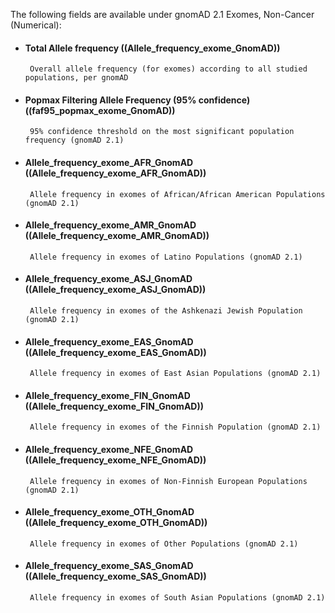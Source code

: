 The following fields are available under gnomAD 2.1 Exomes, Non-Cancer (Numerical):

* #### Total Allele frequency ((Allele_frequency_exome_GnomAD))
       Overall allele frequency (for exomes) according to all studied populations, per gnomAD
* #### Popmax Filtering Allele Frequency (95% confidence) ((faf95_popmax_exome_GnomAD))
       95% confidence threshold on the most significant population frequency (gnomAD 2.1)
* #### Allele_frequency_exome_AFR_GnomAD ((Allele_frequency_exome_AFR_GnomAD))
       Allele frequency in exomes of African/African American Populations (gnomAD 2.1)
* #### Allele_frequency_exome_AMR_GnomAD ((Allele_frequency_exome_AMR_GnomAD))
       Allele frequency in exomes of Latino Populations (gnomAD 2.1)
* #### Allele_frequency_exome_ASJ_GnomAD ((Allele_frequency_exome_ASJ_GnomAD))
       Allele frequency in exomes of the Ashkenazi Jewish Population (gnomAD 2.1)
* #### Allele_frequency_exome_EAS_GnomAD ((Allele_frequency_exome_EAS_GnomAD))
       Allele frequency in exomes of East Asian Populations (gnomAD 2.1)
* #### Allele_frequency_exome_FIN_GnomAD ((Allele_frequency_exome_FIN_GnomAD))
       Allele frequency in exomes of the Finnish Population (gnomAD 2.1)
* #### Allele_frequency_exome_NFE_GnomAD ((Allele_frequency_exome_NFE_GnomAD))
       Allele frequency in exomes of Non-Finnish European Populations (gnomAD 2.1)
* #### Allele_frequency_exome_OTH_GnomAD ((Allele_frequency_exome_OTH_GnomAD))
       Allele frequency in exomes of Other Populations (gnomAD 2.1)
* #### Allele_frequency_exome_SAS_GnomAD ((Allele_frequency_exome_SAS_GnomAD))
       Allele frequency in exomes of South Asian Populations (gnomAD 2.1)
